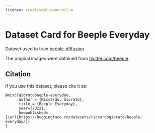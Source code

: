 ```yaml
---
license: creativeml-openrail-m
---
```


# Dataset Card for Beeple Everyday

Dataset used to train [beeple-diffusion](https://huggingface.co/riccardogiorato/beeple-diffusion).

The original images were obtained from [twitter.com/beeple](https://twitter.com/beeple/media).

## Citation

If you use this dataset, please cite it as:

```
@misc{gioratobeeple-everyday,
      author = {Riccardo, Giorato},
      title = {Beeple Everyday},
      year={2022},
      howpublished= {\url{https://huggingface.co/datasets/riccardogiorato/beeple-everyday/}}
} 
```
